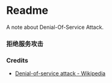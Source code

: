 # Readme
A note about Denial-Of-Service Attack.

### 拒绝服务攻击

### Credits
- [Denial-of-service attack - Wikipedia](https://en.wikipedia.org/wiki/Denial-of-service_attack)

